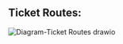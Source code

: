 ## Ticket Routes:
![Diagram-Ticket Routes drawio](https://user-images.githubusercontent.com/86466679/194742156-f5aaf614-d2dd-4f66-abd8-6b3e9800e7e3.png)
